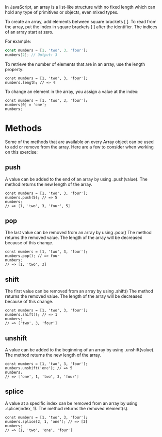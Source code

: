 In JavaScript, an array is a list-like structure with no fixed length which can hold any type of primitives or objects, even mixed types.

To create an array, add elements between square brackets [ ]. To read from the array, put the index in square brackets [ ] after the identifier. The indices of an array start at zero.

For example:
```js
const numbers = [1, 'two', 3, 'four'];
numbers[2]; // Output: 3

```
To retrieve the number of elements that are in an array, use the length property:
```
const numbers = [1, 'two', 3, 'four'];
numbers.length; // => 4
```
To change an element in the array, you assign a value at the index:
```
const numbers = [1, 'two', 3, 'four'];
numbers[0] = 'one';
numbers;
```
# Methods

Some of the methods that are available on every Array object can be used to add or remove from the array. Here are a few to consider when working on this exercise:
## push

A value can be added to the end of an array by using .push(value). The method returns the new length of the array.
```
const numbers = [1, 'two', 3, 'four'];
numbers.push(5); // => 5
numbers;
// => [1, 'two', 3, 'four', 5]
```
## pop

The last value can be removed from an array by using .pop() The method returns the removed value. The length of the array will be decreased because of this change.
```
const numbers = [1, 'two', 3, 'four'];
numbers.pop(); // => four
numbers;
// => [1, 'two', 3]
```
## shift

The first value can be removed from an array by using .shift() The method returns the removed value. The length of the array will be decreased because of this change.
```
const numbers = [1, 'two', 3, 'four'];
numbers.shift(); // => 1
numbers;
// => ['two', 3, 'four']
```
## unshift

A value can be added to the beginning of an array by using .unshift(value). The method returns the new length of the array.
```
const numbers = [1, 'two', 3, 'four'];
numbers.unshift('one'); // => 5
numbers;
// => ['one', 1, 'two', 3, 'four']
```
## splice

A value at a specific index can be removed from an array by using .splice(index, 1). The method returns the removed element(s).
```
const numbers = [1, 'two', 3, 'four'];
numbers.splice(2, 1, 'one'); // => [3]
numbers;
// => [1, 'two', 'one', 'four']
```




